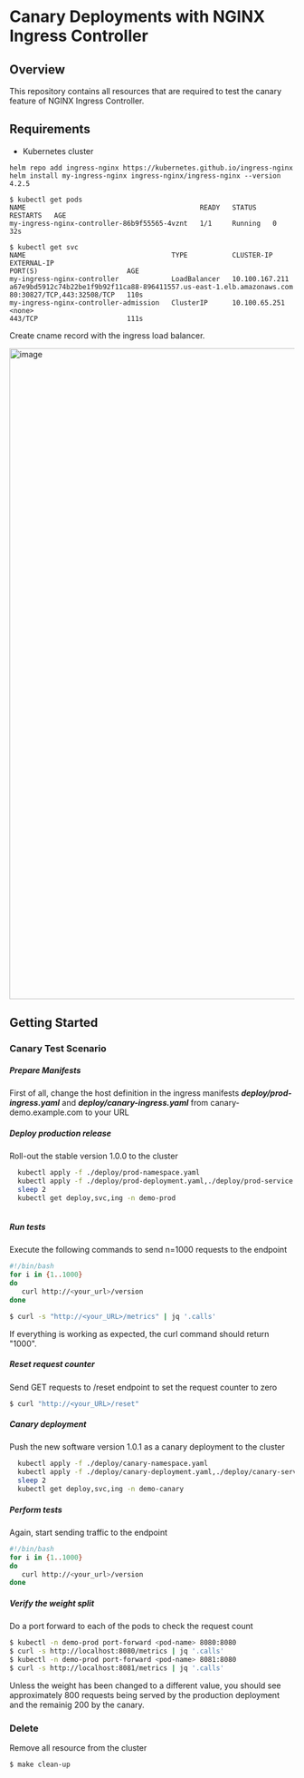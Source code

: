 # Canary Deployments with NGINX Ingress Controller
## Overview
This repository contains all resources that are required to test the canary feature of NGINX Ingress Controller. 

## Requirements
* Kubernetes cluster 

```
helm repo add ingress-nginx https://kubernetes.github.io/ingress-nginx
helm install my-ingress-nginx ingress-nginx/ingress-nginx --version 4.2.5
```

```
$ kubectl get pods
NAME                                           READY   STATUS    RESTARTS   AGE
my-ingress-nginx-controller-86b9f55565-4vznt   1/1     Running   0          32s

$ kubectl get svc
NAME                                    TYPE           CLUSTER-IP       EXTERNAL-IP                                                              PORT(S)                      AGE
my-ingress-nginx-controller             LoadBalancer   10.100.167.211   a67e9bd5912c74b22be1f9b92f11ca88-896411557.us-east-1.elb.amazonaws.com 80:30827/TCP,443:32508/TCP   110s
my-ingress-nginx-controller-admission   ClusterIP      10.100.65.251    <none>                                                                   443/TCP                      111s
```
Create cname record with the ingress load balancer.

<img width="1148" alt="image" src="https://user-images.githubusercontent.com/74225291/189476274-8b7b5522-d58b-4436-bb09-c1314d7a2ef4.png">

## Getting Started

### Canary Test Scenario
##### Prepare Manifests  
First of all, change the host definition in the ingress manifests ***deploy/prod-ingress.yaml*** and ***deploy/canary-ingress.yaml*** from canary-demo.example.com to your URL
  
##### Deploy production release  
Roll-out the stable version 1.0.0 to the cluster
```bash
  kubectl apply -f ./deploy/prod-namespace.yaml
  kubectl apply -f ./deploy/prod-deployment.yaml,./deploy/prod-service.yaml,./deploy/prod-ingress.yaml  
  sleep 2
  kubectl get deploy,svc,ing -n demo-prod
  
```
  
##### Run tests  
Execute the following commands to send n=1000 requests to the endpoint
```bash
#!/bin/bash
for i in {1..1000}
do
   curl http://<your_url>/version
done

$ curl -s "http://<your_URL>/metrics" | jq '.calls'
```
If everything is working as expected, the curl command should return "1000".
  
##### Reset request counter  
Send GET requests to /reset endpoint to set the request counter to zero
```bash
$ curl "http://<your_URL>/reset"
```
  
##### Canary deployment  
Push the new software version 1.0.1 as a canary deployment to the cluster
```bash
  kubectl apply -f ./deploy/canary-namespace.yaml
  kubectl apply -f ./deploy/canary-deployment.yaml,./deploy/canary-service.yaml,./deploy/canary-ingress.yaml
  sleep 2
  kubectl get deploy,svc,ing -n demo-canary
```
  
##### Perform tests  
Again, start sending traffic to the endpoint
```bash
#!/bin/bash
for i in {1..1000}
do
   curl http://<your_url>/version
done
```
  
##### Verify the weight split  
Do a port forward to each of the pods to check the request count
```bash
$ kubectl -n demo-prod port-forward <pod-name> 8080:8080
$ curl -s http://localhost:8080/metrics | jq '.calls'
$ kubectl -n demo-prod port-forward <pod-name> 8081:8080
$ curl -s http://localhost:8081/metrics | jq '.calls'
```
Unless the weight has been changed to a different value, you should see approximately 800 requests being served by the production deployment and the remainig 200 by the canary. 

### Delete
Remove all resource from the cluster 
```bash
$ make clean-up
```
